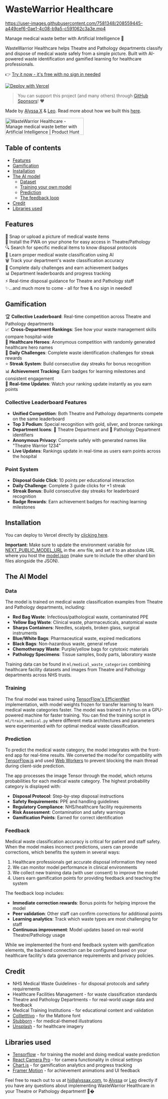 # WasteWarrior Healthcare


https://user-images.githubusercontent.com/7581348/208559445-a449cef6-0ae1-4c08-b9a5-c591062c3a3e.mp4


Manage medical waste better with Artificial Intelligence 🏥

WasteWarrior Healthcare helps Theatre and Pathology departments classify and dispose of medical waste safely from a simple picture. Built with AI-powered waste identification and gamified learning for healthcare professionals.

👉 [Try it now - it's free with no sign in needed](https://ecosnap.vercel.app)

[![Deploy with Vercel](https://vercel.com/button)](https://vercel.com/new/clone?repository-url=https://github.com/alyssaxuu/ecosnap)

> You can support this project (and many others) through [GitHub Sponsors](https://github.com/sponsors/alyssaxuu)! ❤️

Made by [Alyssa X](https://twitter.com/alyssaxuu) & [Leo](https://www.linkedin.com/in/leonorfurtado/). Read more about how we built this [here](https://alyssax.substack.com/p/we-built-an-ai-recycling-app-in-a).

<a href="https://www.producthunt.com/posts/ecosnap?utm_source=badge-featured&utm_medium=badge&utm_souce=badge-ecosnap" target="_blank"><img src="https://api.producthunt.com/widgets/embed-image/v1/featured.svg?post_id=374164&theme=neutral" alt="WasteWarrior Healthcare - Manage&#0032;medical&#0032;waste&#0032;better&#0032;with&#0032;Artificial&#0032;Intelligence | Product Hunt" style="width: 250px; height: 54px;" width="250" height="54" /></a>

## Table of contents

- [Features](#features)
- [Gamification](#gamification)
- [Installation](#installation)
- [The AI model](#the-ai-model)
	- [Dataset](#data)
	- [Training your own model](#training)
	- [Prediction](#prediction)
    - [The feedback loop](#feedback)
- [Credit](#credit)
- [Libraries used](#libraries-used)

## Features

📸 Snap or upload a picture of medical waste items<br>
📱 Install the PWA on your phone for easy access in Theatre/Pathology<br>
🔍 Search for specific medical items to know disposal protocols<br>
🏥 Learn proper medical waste classification using AI<br>
🗑️ Track your department's waste classification accuracy<br>
🎯 Complete daily challenges and earn achievement badges<br>
📊 Department leaderboards and progress tracking<br>
⚡ Real-time disposal guidance for Theatre and Pathology staff<br>
✨...and much more to come - all for free & no sign in needed!

## Gamification

🏆 **Collective Leaderboard**: Real-time competition across Theatre and Pathology departments<br>
📈 **Cross-Department Rankings**: See how your waste management skills compare hospital-wide<br>
🥇 **Healthcare Heroes**: Anonymous competition with randomly generated healthcare hero names<br>
🎯 **Daily Challenges**: Complete waste identification challenges for streak rewards<br>
⭐ **Streak System**: Build consecutive day streaks for bonus recognition<br>
📊 **Achievement Tracking**: Earn badges for learning milestones and consistent engagement<br>
🔄 **Real-time Updates**: Watch your ranking update instantly as you earn points<br>

### Collective Leaderboard Features
- **Unified Competition**: Both Theatre and Pathology departments compete on the same leaderboard
- **Top 3 Podium**: Special recognition with gold, silver, and bronze rankings
- **Department Icons**: 🏥 Theatre Department and 🔬 Pathology Department identifiers
- **Anonymous Privacy**: Compete safely with generated names like "Theatre Warrior 1234"
- **Live Updates**: Rankings update in real-time as users earn points across the hospital

### Point System
- **Disposal Guide Click**: 10 points per educational interaction
- **Daily Challenge**: Complete 3 guide clicks for +1 streak
- **Streak Bonus**: Build consecutive day streaks for leaderboard recognition
- **Badge Rewards**: Earn achievement badges for reaching learning milestones

## Installation
You can deploy to Vercel directly by [clicking here](https://vercel.com/new/clone?repository-url=https://github.com/alyssaxuu/ecosnap). 

**Important:** Make sure to update the environment variable for [NEXT_PUBLIC_MODEL_URL](https://github.com/alyssaxuu/ecosnap/blob/a9c7e7e1ec19f106db69abd6d66be558bd21445a/.env#L16) in the .env file, and set it to an absolute URL where you host the [model.json](https://github.com/alyssaxuu/ecosnap/tree/main/ml/models/efficient_net/10/predict) (make sure to include the other shard bin files alongside the JSON).


## The AI Model

### Data

The model is trained on medical waste classification examples from Theatre and Pathology departments, including:

- **Red Bag Waste**: Infectious/pathological waste, contaminated PPE
- **Yellow Bag Waste**: Clinical waste, pharmaceuticals, anatomical waste
- **Sharps Containers**: Needles, scalpels, broken glass, surgical instruments
- **Blue/White Bags**: Pharmaceutical waste, expired medications
- **Black Bags**: Non-hazardous waste, general refuse
- **Chemotherapy Waste**: Purple/yellow bags for cytotoxic materials
- **Pathology Specimens**: Tissue samples, body parts, laboratory waste

Training data can be found in `ml/medical_waste_categories` combining healthcare facility datasets and images from Theatre and Pathology departments across NHS trusts.

### Training

The final model was trained using [TensorFlow's EfficientNet](https://www.tensorflow.org/api_docs/python/tf/keras/applications/efficientnet_v2/EfficientNetV2B0) implementation, with model weights frozen for transfer learning to learn medical waste categories faster. The model was trained in `Python` on a GPU-powered machine for faster training. You can find the training script in `ml/train_medical.py` where different meta architectures and parameters were experimented with for optimal medical waste classification.

### Prediction

To predict the medical waste category, the model integrates with the front-end app for real-time results. We converted the model for compatibility with [TensorFlow.js](https://www.tensorflow.org/js) and used [Web Workers](https://github.com/alyssaxuu/ecosnap/blob/main/components/Worker.js) to prevent blocking the main thread during client-side prediction.

The app processes the image Tensor through the model, which returns probabilities for each medical waste category. The highest probability category is displayed with:

- **Disposal Protocol**: Step-by-step disposal instructions
- **Safety Requirements**: PPE and handling guidelines  
- **Regulatory Compliance**: NHS/healthcare facility requirements
- **Risk Assessment**: Contamination and safety warnings
- **Gamification Points**: Earned for correct identification

### Feedback

Medical waste classification accuracy is critical for patient and staff safety. When the model makes incorrect predictions, users can provide corrections, which benefits the system in several ways:

1. Healthcare professionals get accurate disposal information they need
2. We can monitor model performance in clinical environments
3. We collect new training data (with user consent) to improve the model
4. Users earn gamification points for providing feedback and teaching the system

The feedback loop includes:
- **Immediate correction rewards**: Bonus points for helping improve the model
- **Peer validation**: Other staff can confirm corrections for additional points
- **Learning analytics**: Track which waste types are most challenging for staff
- **Continuous improvement**: Model updates based on real-world Theatre/Pathology usage

While we implemented the front-end feedback system with gamification elements, the backend connection can be configured based on your healthcare facility's data governance requirements and privacy policies.

## Credit
- NHS Medical Waste Guidelines - for disposal protocols and safety requirements
- Healthcare Facilities Management - for waste classification standards
- Theatre and Pathology Departments - for real-world usage data and feedback
- Medical Training Institutions - for educational content and validation
- [Collletttivo](http://collletttivo.it/) - for the Mattone font
- [Stubborn](https://stubborn.fun/) - for medical-themed illustrations
- [Unsplash](https://unsplash.com/) - for healthcare imagery

## Libraries used
- [Tensorflow](https://www.tensorflow.org/) - for training the model and doing medical waste prediction
- [React Camera Pro](https://github.com/purple-technology/react-camera-pro) - for camera functionality in clinical settings
- [Chart.js](https://www.chartjs.org/) - for gamification analytics and progress tracking
- [Framer Motion](https://www.framer.com/motion/) - for achievement animations and UI feedback


Feel free to reach out to us at hi@alyssax.com, to [Alyssa](https://twitter.com/alyssaxuu) or [Leo](https://www.linkedin.com/in/leonorfurtado/) directly if you have any questions about implementing WasteWarrior Healthcare in your Theatre or Pathology department! 🏥�
